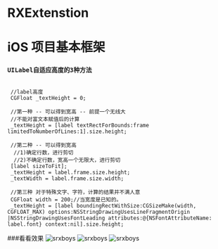 # RXExtenstion
# iOS 项目基本框架
### `UILabel自适应高度的3种方法`
```objc

 //label高度
 CGFloat _textHeight = 0;

 //第一种 -- 可以得到宽高 -- 前提一个无线大
 //不能对富文本赋值后的计算
 _textHeight = [label textRectForBounds:frame limitedToNumberOfLines:1].size.height;

 //第二种 -- 可以得到宽高
  //1)确定行数，进行剪切
  //2)不确定行数，宽高一个无限大，进行剪切
 [label sizeToFit];
 _textHeight = label.frame.size.height;
 _textWidth = label.frame.size.width;

 //第三种 对于特殊文字、字符，计算的结果并不满人意
 CGFloat width = 200;//当宽度是已知的。
 _textHeight = [label boundingRectWithSize:CGSizeMake(width, CGFLOAT_MAX) options:NSStringDrawingUsesLineFragmentOrigin |NSStringDrawingUsesFontLeading attributes:@{NSFontAttributeName: label.font} context:nil].size.height;
```
###看看效果
![srxboys](https://github.com/srxboys/RXExtenstion/blob/master/srxboys/label/srxboys_UILabel1.gif)
![srxboys](https://github.com/srxboys/RXExtenstion/blob/master/srxboys/label/srxboys_UILabel2.gif)
![srxboys](https://github.com/srxboys/RXExtenstion/blob/master/srxboys/label/srxboys_UILabel3.gif)